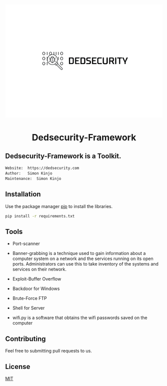 <h1 align="center"><img src="./public/logosemfundo.png"></h1>

<h1 align="center"> Dedsecurity-Framework</h1>

## Dedsecurity-Framework is a Toolkit.

```bash
Website:  https://dedsecurity.com
Author:   Simon Kinjo
Maintenance:  Simon Kinjo
```

## Installation

Use the package manager [pip](https://pip.pypa.io/en/stable/) to install the libraries.

```bash
pip install -r requirements.txt
```

## Tools

- Port-scanner

- Banner-grabbing is a technique used to gain information about a computer system on a network and the services running on its open ports. Administrators can use this to take     inventory of the systems and services on their network.

- Exploit-Buffer Overflow

- Backdoor for Windows

- Brute-Force FTP

- Shell for Server

- wifi.py is a software that obtains the wifi passwords saved on the computer


## Contributing
Feel free to submitting pull requests to us.
## License
[MIT](https://opensource.org/licenses/MIT)
